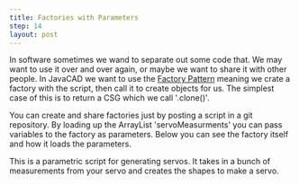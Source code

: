```yaml
---
title: Factories with Parameters
step: 14
layout: post
---
```

In software sometimes we wand to separate out some code that. We may want to use it over and over again, or maybe we want to share it with other people. In JavaCAD we want to use the [Factory Pattern](https://en.wikipedia.org/wiki/Factory_method_pattern) meaning we crate a factory with the script, then call it to create objects for us. The simplest case of this is to return a CSG which we call '.clone()'. 

You can create and share factories just by posting a script in a git repository. By loading up the ArrayList 'servoMeasurments' you can pass variables to the factory as parameters. Below you can see the factory itself and how it loads the parameters. 
<script src="https://gist.github.com/madhephaestus/cc98723a870e9666ff2c.js"></script>

This is a parametric script for generating servos. It takes in a bunch of measurements from your servo and creates the shapes to make a servo. 
<script src="https://gist.github.com/madhephaestus/3f9fef17b23acfadf3f7.js"></script>